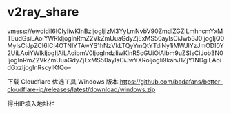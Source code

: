 # v2ray_share
vmess://ewoidiI6ICIyIiwKInBzIjogIjIzM3YyLmNvbV90ZmdlZGZlLmhncmYxMTEudGsiLAoiYWRkIjogInRmZ2VkZmUuaGdyZjExMS50ayIsCiJwb3J0IjogIjQ0MyIsCiJpZCI6ICI4OTNlYTAwYS1hNzVkLTQyYmQtYTdiNy1iMWJlYzJmODI0Y2UiLAoiYWlkIjogIjAiLAoibmV0IjogIndzIiwKInR5cGUiOiAibm9uZSIsCiJob3N0IjogInRmZ2VkZmUuaGdyZjExMS50ayIsCiJwYXRoIjogIi9kanJ1ZjY1NDgiLAoidGxzIjogInRscyIKfQo=  

下载 Cloudflare 优选工具 Windows 版本:https://github.com/badafans/better-cloudflare-ip/releases/latest/download/windows.zip  

得出IP填入地址栏

